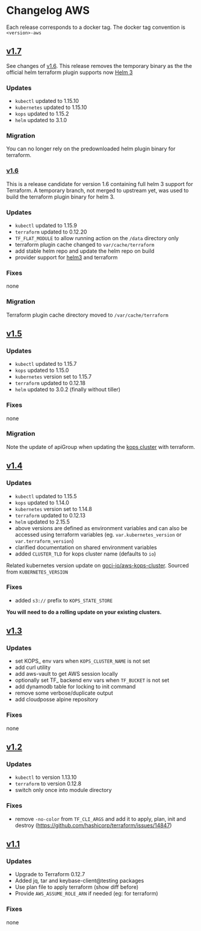 # Changelog AWS

Each release corresponds to a docker tag. The docker tag convention is `<version>-aws`

## [v1.7](https://github.com/goci-io/docker-terraform-images/releases/tag/v1.6-aws)

See changes of [v1.6](#v16). This release removes the temporary binary as the the official helm terraform plugin supports now [Helm 3](https://github.com/terraform-providers/terraform-provider-helm/releases/tag/v1.0.0)

### Updates
- `kubectl` updated to 1.15.10  
- `kubernetes` updated to 1.15.10  
- `kops` updated to 1.15.2  
- `helm` updated to 3.1.0  

### Migration

You can no longer rely on the predownloaded helm plugin binary for terraform.

### [v1.6](https://github.com/goci-io/docker-terraform-images/releases/tag/v1.6-rc1-aws)

This is a release candidate for version 1.6 containing full helm 3 support for Terraform.
A temporary branch, not merged to upstream yet, was used to build the terraform plugin binary for helm 3.

### Updates
- `kubectl` updated to 1.15.9  
- `terraform` updated to 0.12.20  
- `TF_FLAT_MODULE` to allow running action on the `/data` directory only  
- terraform plugin cache changed to `var/cache/terraform`  
- add stable helm repo and update the helm repo on build  
- provider support for [helm3](https://github.com/terraform-providers/terraform-provider-helm/pull/378) and terraform  

### Fixes
none

### Migration
Terraform plugin cache directory moved to `/var/cache/terraform`

## [v1.5](https://github.com/goci-io/docker-terraform-images/releases/tag/v1.5-aws)

### Updates
- `kubectl` updated to 1.15.7  
- `kops` updated to 1.15.0  
- `kubernetes` version set to 1.15.7  
- `terraform` updated to 0.12.18  
- `helm` updated to 3.0.2 (finally without tiller)  

### Fixes
none

### Migration
Note the update of apiGroup when updating the [kops cluster](https://github.com/goci-io/aws-kops-cluster/commit/55b44c527303b78920690c116ca9da764d1ba2a8) with terraform.

## [v1.4](https://github.com/goci-io/docker-terraform-images/releases/tag/v1.4-aws)

### Updates
- `kubectl` updated to 1.15.5
- `kops` updated to 1.14.0
- `kubernetes` version set to 1.14.8
- `terraform` updated to 0.12.13
- `helm` updated to 2.15.5
- above versions are defined as environment variables and can also be accessed using terraform variables (eg. `var.kubernetes_version` or `var.terraform_version`)
- clarified documentation on shared environment variables
- added `CLUSTER_TLD` for kops cluster name (defaults to `io`)

Related kubernetes version update on [goci-io/aws-kops-cluster](https://github.com/goci-io/aws-kops-cluster/commit/d5ce155a0323d10d0f4ec0e4af15d1d56a484acc). Sourced from `KUBERNETES_VERSION`

### Fixes
- added `s3://` prefix to `KOPS_STATE_STORE` 

**You will need to do a rolling update on your existing clusters.**

## [v1.3](https://github.com/goci-io/docker-terraform-images/releases/tag/v1.3-aws)

### Updates
- set KOPS_ env vars when `KOPS_CLUSTER_NAME` is not set  
- add curl utility  
- add aws-vault to get AWS session locally  
- optionally set TF_ backend env vars when `TF_BUCKET` is not set  
- add dynamodb table for locking to init command  
- remove some verbose/duplicate output  
- add cloudposse alpine repository  

### Fixes
none 

## [v1.2](https://github.com/goci-io/docker-terraform-images/releases/tag/v1.2-aws)

### Updates
- `kubectl` to version 1.13.10  
- `terraform` to version 0.12.8  
- switch only once into module directory  

### Fixes
- remove `-no-color` from `TF_CLI_ARGS` and add it to apply, plan, init and destroy  (https://github.com/hashicorp/terraform/issues/14847)

## [v1.1](https://github.com/goci-io/docker-terraform-images/releases/tag/v1.1-aws)

### Updates
- Upgrade to Terraform 0.12.7 
- Added jq, tar and keybase-client@testing packages
- Use plan file to apply terraform (show diff before)
- Provide `AWS_ASSUME_ROLE_ARN` if needed (eg: for terraform)

### Fixes
none
